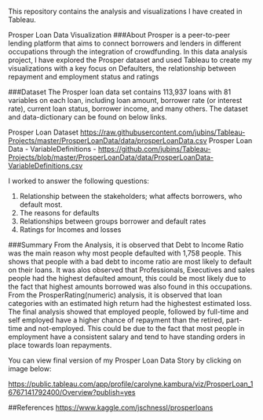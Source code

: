 This repository contains the analysis and visualizations I have created in Tableau.

Prosper Loan Data Visualization
###About
Prosper is a peer-to-peer lending platform that aims to connect borrowers and lenders in different occupations through the integration of crowdfunding. In this data 
analysis project, I have explored the Prosper dataset and used Tableau to create my visualizations with a key focus on Defaulters, the relationship between repayment and employment 
status and ratings

###Dataset
The Prosper loan data set contains 113,937 loans with 81 variables on each loan, including loan amount, borrower rate (or interest rate), current loan status, borrower income, and many others. The dataset and data-dictionary can be found on below links.

Prosper Loan Dataset https://raw.githubusercontent.com/jubins/Tableau-Projects/master/ProsperLoanData/data/prosperLoanData.csv
Prosper Loan Data - VariableDefinitions - https://github.com/jubins/Tableau-Projects/blob/master/ProsperLoanData/data/ProsperLoanData-VariableDefinitions.csv

I worked to answer the following questions:

1. Relationship between the stakeholders; what affects borrowers, who default most. 
2. The reasons for defaults
3. Relationships between groups borrower and default rates 
4. Ratings for Incomes and losses 

###Summary
From the Analysis, it is observed that Debt to Income Ratio was the main reason why most people defaulted with 1,758 people. This shows that people with a bad debt to income ratio are 
most likely to default on their loans. It was alos observed that Professionals, Executives and sales people had the highest defaulted amount, this could be most likely due to the fact that highest amounts 
borrowed was also found in this occupations. From the ProsperRating(numeric) analysis, it is observed that loan categories with an estimated high return had the highestest
estimated loss. The final analysis showed that employed people, followed by full-time and self employed have a higher chance of repayment than the retired, part-time and 
not-employed. This could be due to the fact that most people in employment have a consistent salary and tend to have standing orders in place towards loan repayments.

You can view final version of my Prosper Loan Data Story by clicking on image below:

https://public.tableau.com/app/profile/carolyne.kambura/viz/ProsperLoan_16767141792400/Overview?publish=yes

##References
https://www.kaggle.com/jschnessl/prosperloans
